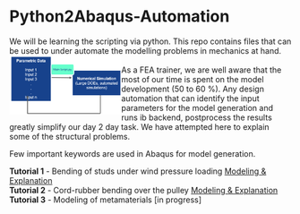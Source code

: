 # Python2Abaqus-Automation
We will be learning the scripting via python. This repo contains files that can be used to under automate the modelling problems in mechanics at hand.   <br />
<img src="https://github.com/metaconsultants/Python2Abaqus-Automation-/blob/main/unnamed.png" width=200 align=left> <br />
As a FEA trainer, we are well aware that the most of our time is spent on the model development (50 to 60 %). Any design automation that can identify the input parameters for the model generation and runs ib backend, postprocess the results greatly simplify our day 2 day task. We have attempted here to explain some of the structural problems.


 
Few important keywords are used in Abaqus for model generation.

**Tutorial 1** - Bending of studs under wind pressure loading  [Modeling & Explanation](https://github.com/metaconsultants/Python2Abaqus-Automation-/wiki/Tutorial-1) <br />
**Tutorial 2** - Cord-rubber bending over the pulley [Modeling & Explanation](https://github.com/metaconsultants/Python2Abaqus-Automation-/wiki/Tutorial-2) <br />
**Tutorial 3** - Modeling of metamaterials [in progress] <br />
